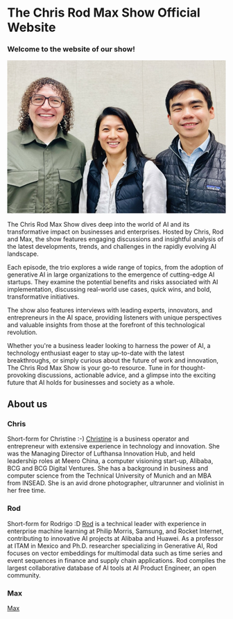 The Chris Rod Max Show Official Website
==============
### Welcome to the website of our show!

![Chris Rod Max](chrisrodmax.jpg "Chris Rod Max")

The Chris Rod Max Show dives deep into the world of AI and its transformative impact on businesses and enterprises. Hosted by Chris, Rod and Max, the show features engaging discussions and insightful analysis of the latest developments, trends, and challenges in the rapidly evolving AI landscape.

Each episode, the trio explores a wide range of topics, from the adoption of generative AI in large organizations to the emergence of cutting-edge AI startups. They examine the potential benefits and risks associated with AI implementation, discussing real-world use cases, quick wins, and bold, transformative initiatives.

The show also features interviews with leading experts, innovators, and entrepreneurs in the AI space, providing listeners with unique perspectives and valuable insights from those at the forefront of this technological revolution.

Whether you're a business leader looking to harness the power of AI, a technology enthusiast eager to stay up-to-date with the latest breakthroughs, or simply curious about the future of work and innovation, The Chris Rod Max Show is your go-to resource. Tune in for thought-provoking discussions, actionable advice, and a glimpse into the exciting future that AI holds for businesses and society as a whole.

## About us

### Chris
Short-form for Christine :-) [Christine](https://www.linkedin.com/in/christinewang0/) is a business operator and entrepreneur with extensive experience in technology and innovation. She was the Managing Director of Lufthansa Innovation Hub, and held leadership roles at Meero China, a computer visioning start-up, Alibaba, BCG and BCG Digital Ventures. She has a background in business and computer science from the Technical University of Munich and an MBA from INSEAD. She is an avid drone photographer, ultrarunner and violinist in her free time.



### Rod
Short-form for Rodrigo :D [Rod](https://www.linkedin.com/in/aiengineer/) is a technical leader with experience in enterprise machine learning at Philip Morris, Samsung, and Rocket Internet, contributing to innovative AI projects at Alibaba and Huawei. As a professor at ITAM in Mexico and Ph.D. researcher specializing in Generative AI, Rod focuses on vector embeddings for multimodal data such as time series and event sequences in finance and supply chain applications. Rod compiles the largest collaborative database of AI tools at AI Product Engineer, an open community.


### Max
[Max](https://www.linkedin.com/in/maxsontjy/)
